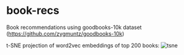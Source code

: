 # book-recs
Book recommendations using goodbooks-10k dataset (https://github.com/zygmuntz/goodbooks-10k)

t-SNE projection of word2vec embeddings of top 200 books:
![tsne](top200_tsne_projection.png)
